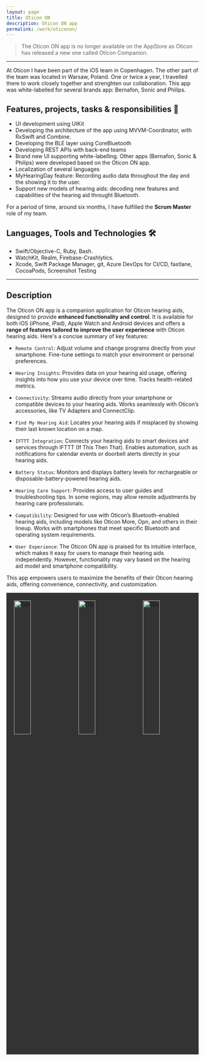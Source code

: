 ```yaml
---
layout: page
title: Oticon ON
description: Oticon ON app
permalink: /work/oticonon/
---
```


<link rel="stylesheet" href="/assets/css/styles.css">

<style type="text/css">
div.scroll-container {
  background-color: #333;
  overflow: auto;
  white-space: nowrap;
  padding: 10px;
}
div.scroll-container img {
  padding: 10px;
}
img {
  width: 30%;
  height: 30%;
}
</style>

> The Oticon ON app is no longer available on the AppStore as Oticon has released a new one called Oticon Companion.

---

At Oticon I have been part of the iOS team in Copenhagen. The other part of the team was located in Warsaw, Poland. One or twice a year, I travelled there to work closely together and strenghten our collaboration. This app was white-labelled for several brands app: Bernafon, Sonic and Philips.

## Features, projects, tasks & responsibilities 📖

- UI development using UIKit
- Developing the architecture of the app using MVVM-Coordinator, with RxSwift and Combine.
- Developing the BLE layer using CoreBluetooth
- Developing REST APIs with back-end teams
- Brand new UI supporting white-labelling.
  Other apps (Bernafon, Sonic & Philips) were developed based on the Oticon ON app.
- Localization of several languages
- MyHearingDay feature: Recording audio data throughout the day and the showing it to the user.
- Support new models of hearing aids: decoding new features and capabilities of the hearing aid throught Bluetooth.

For a period of time, around six months, I have fulfilled the **Scrum Master** role of my team.

## Languages, Tools and Technologies 🛠️

- Swift/Objective-C, Ruby, Bash.
- WatchKit, Realm, Firebase-Crashlytics.
- Xcode, Swift Package Manager, git, Azure DevOps for CI/CD, fastlane, CocoaPods, Screenshot Testing

---

## Description

The Oticon ON app is a companion application for Oticon hearing aids, designed to provide **enhanced functionality and control**. It is available for both iOS (iPhone, iPad), Apple Watch and Android devices and offers a **range of features tailored to improve the user experience** with Oticon hearing aids. Here's a concise summary of key features:

- `Remote Control`:
  Adjust volume and change programs directly from your smartphone.
  Fine-tune settings to match your environment or personal preferences.

- `Hearing Insights`:
  Provides data on your hearing aid usage, offering insights into how you use your device over time.
  Tracks health-related metrics.

- `Connectivity`:
  Streams audio directly from your smartphone or compatible devices to your hearing aids.
  Works seamlessly with Oticon’s accessories, like TV Adapters and ConnectClip.

- `Find My Hearing Aid`:
  Locates your hearing aids if misplaced by showing their last known location on a map.

- `IFTTT Integration`:
  Connects your hearing aids to smart devices and services through IFTTT (If This Then That).
  Enables automation, such as notifications for calendar events or doorbell alerts directly in your hearing aids.

- `Battery Status`:
  Monitors and displays battery levels for rechargeable or disposable-battery-powered hearing aids.

- `Hearing Care Support`:
  Provides access to user guides and troubleshooting tips.
  In some regions, may allow remote adjustments by hearing care professionals.

- `Compatibility`:
  Designed for use with Oticon’s Bluetooth-enabled hearing aids, including models like Oticon More, Opn, and others in their lineup.
  Works with smartphones that meet specific Bluetooth and operating system requirements.

- `User Experience`:
  The Oticon ON app is praised for its intuitive interface, which makes it easy for users to manage their hearing aids independently. However, functionality may vary based on the hearing aid model and smartphone compatibility.

This app empowers users to maximize the benefits of their Oticon hearing aids, offering convenience, connectivity, and customization.

<div class="scroll-container">
  <img src="../../assets/images/oticon/01.jpg" alt="Oticon ON" title="Oticon ON"/>
  <img src="../../assets/images/oticon/02.jpg" alt="Oticon ON" title="Oticon ON"/>
  <img src="../../assets/images/oticon/03.jpg" alt="Oticon ON" title="Oticon ON"/>
  <img src="../../assets/images/oticon/04.jpg" alt="Oticon ON" title="Oticon ON"/>
  <img src="../../assets/images/oticon/05.jpg" alt="Oticon ON" title="Oticon ON"/>
  <img src="../../assets/images/oticon/06.jpg" alt="Oticon ON" title="Oticon ON"/>
</div>
